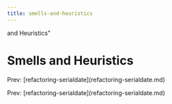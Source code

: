 ```yaml
---
title: smells-and-heuristics
---
```


and Heuristics\"

# Smells and Heuristics

Prev:
\[refactoring-serialdate](refactoring-serialdate.md)

Prev:
\[refactoring-serialdate](refactoring-serialdate.md)
